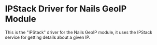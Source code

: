 # IPStack Driver for Nails GeoIP Module

This is the "IPStack" driver for the Nails GeoIP module, it uses the IPStack service for getting details about a given IP.
